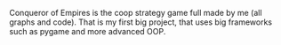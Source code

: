 Conqueror of Empires is the coop strategy game full made by me (all graphs and code). That is my first big project, that uses big frameworks such as pygame and more advanced OOP.
